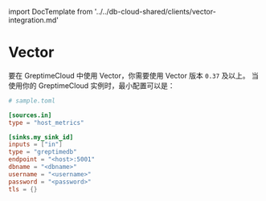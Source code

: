 import DocTemplate from '../../db-cloud-shared/clients/vector-integration.md' 


# Vector

<DocTemplate>

<div id="toml-config">

要在 GreptimeCloud 中使用 Vector，你需要使用 Vector 版本 `0.37` 及以上。
当使用你的 GreptimeCloud 实例时，最小配置可以是：

```toml
# sample.toml

[sources.in]
type = "host_metrics"

[sinks.my_sink_id]
inputs = ["in"]
type = "greptimedb"
endpoint = "<host>:5001"
dbname = "<dbname>"
username = "<username>"
password = "<password>"
tls = {}
```

</div>

</DocTemplate>
